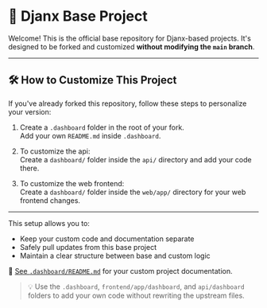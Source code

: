 # 🧱 Djanx Base Project

Welcome! This is the official base repository for Djanx-based projects. It's designed to be forked and customized **without modifying the `main` branch**.

---

## 🛠️ How to Customize This Project

If you've already forked this repository, follow these steps to personalize your version:

1. Create a `.dashboard` folder in the root of your fork.  
   Add your own `README.md` inside `.dashboard`.

2. To customize the api:  
   Create a `dashboard/` folder inside the `api/` directory and add your code there.

3. To customize the web frontend:  
   Create a `dashboard/` folder inside the `web/app/` directory for your web frontend changes.

---

This setup allows you to:

- Keep your custom code and documentation separate
- Safely pull updates from this base project
- Maintain a clear structure between base and custom logic

📄 [See `.dashboard/README.md`](./.dashboard/README.md) for your custom project documentation.

> 💡 Use the `.dashboard`, `frontend/app/dashboard`, and `api/dashboard` folders to add your own code without rewriting the upstream files.
